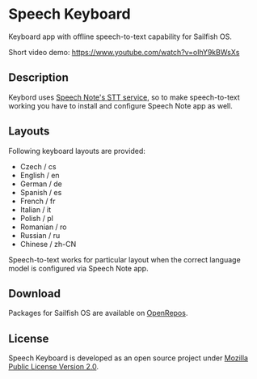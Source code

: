 # Speech Keyboard

Keyboard app with offline speech-to-text capability for Sailfish OS.

Short video demo: https://www.youtube.com/watch?v=olhY9kBWsXs 

## Description

Keybord uses [Speech Note's STT service](https://github.com/mkiol/dsnote), so to make speech-to-text working you have to install and configure Speech Note app as well.

## Layouts

Following keyboard layouts are provided:

- Czech / cs
- English / en
- German / de
- Spanish / es
- French / fr
- Italian / it
- Polish / pl
- Romanian / ro
- Russian / ru
- Chinese / zh-CN

Speech-to-text works for particular layout when the correct language model is configured via Speech Note app.

## Download

Packages for Sailfish OS are available on [OpenRepos](https://openrepos.net/content/mkiol/speech-keyboard).

## License

Speech Keyboard is developed as an open source project under
[Mozilla Public License Version 2.0](https://www.mozilla.org/MPL/2.0/).
